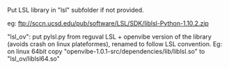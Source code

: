 Put LSL library in "lsl" subfolder if not provided.

eg: ftp://sccn.ucsd.edu/pub/software/LSL/SDK/liblsl-Python-1.10.2.zip

"lsl_ov": put pylsl.py from reguval LSL + openvibe version of the library (avoids crash on linux plateformes), renamed to follow LSL convention. Eg: on linux 64bit copy "openvibe-1.0.1-src/dependencies/lib/liblsl.so" to "lsl_ov/liblsl64.so"

